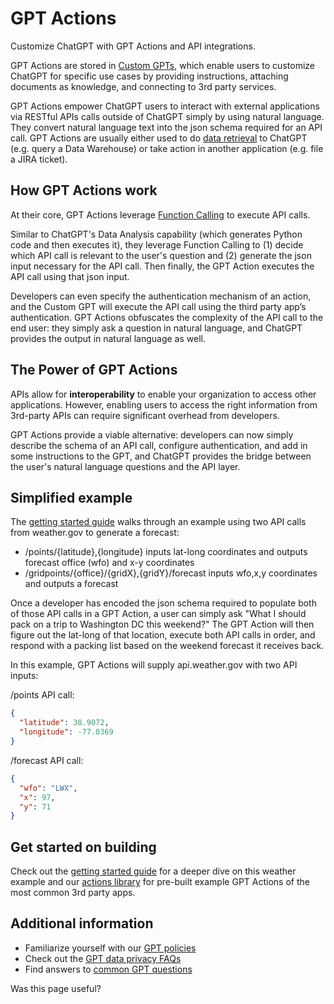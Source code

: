 # GPT Actions

Customize ChatGPT with GPT Actions and API integrations.

GPT Actions are stored in [Custom GPTs](https://openai.com/blog/introducing-gpts), which enable users to customize ChatGPT for specific use cases by providing instructions, attaching documents as knowledge, and connecting to 3rd party services.

GPT Actions empower ChatGPT users to interact with external applications via RESTful APIs calls outside of ChatGPT simply by using natural language. They convert natural language text into the json schema required for an API call. GPT Actions are usually either used to do [data retrieval](https://platform.openai.com/docs/actions/data-retrieval) to ChatGPT (e.g. query a Data Warehouse) or take action in another application (e.g. file a JIRA ticket).

## How GPT Actions work

At their core, GPT Actions leverage [Function Calling](https://platform.openai.com/docs/guides/function-calling) to execute API calls.

Similar to ChatGPT's Data Analysis capability (which generates Python code and then executes it), they leverage Function Calling to (1) decide which API call is relevant to the user's question and (2) generate the json input necessary for the API call. Then finally, the GPT Action executes the API call using that json input.

Developers can even specify the authentication mechanism of an action, and the Custom GPT will execute the API call using the third party app’s authentication. GPT Actions obfuscates the complexity of the API call to the end user: they simply ask a question in natural language, and ChatGPT provides the output in natural language as well.

## The Power of GPT Actions

APIs allow for **interoperability** to enable your organization to access other applications. However, enabling users to access the right information from 3rd-party APIs can require significant overhead from developers.

GPT Actions provide a viable alternative: developers can now simply describe the schema of an API call, configure authentication, and add in some instructions to the GPT, and ChatGPT provides the bridge between the user's natural language questions and the API layer.

## Simplified example

The [getting started guide](https://platform.openai.com/docs/actions/getting-started) walks through an example using two API calls from weather.gov to generate a forecast:

- /points/{latitude},{longitude} inputs lat-long coordinates and outputs forecast office (wfo) and x-y coordinates
- /gridpoints/{office}/{gridX},{gridY}/forecast inputs wfo,x,y coordinates and outputs a forecast

Once a developer has encoded the json schema required to populate both of those API calls in a GPT Action, a user can simply ask "What I should pack on a trip to Washington DC this weekend?" The GPT Action will then figure out the lat-long of that location, execute both API calls in order, and respond with a packing list based on the weekend forecast it receives back.

In this example, GPT Actions will supply api.weather.gov with two API inputs:

/points API call:

```json
{
  "latitude": 38.9072,
  "longitude": -77.0369
}
```

/forecast API call:

```json
{
  "wfo": "LWX",
  "x": 97,
  "y": 71
}
```

## Get started on building

Check out the [getting started guide](https://platform.openai.com/docs/actions/getting-started) for a deeper dive on this weather example and our [actions library](https://platform.openai.com/docs/actions/actions-library) for pre-built example GPT Actions of the most common 3rd party apps.

## Additional information

- Familiarize yourself with our [GPT policies](https://openai.com/policies/usage-policies#:~:text=or%20educational%20purposes.-,Building%20with%20ChatGPT,-Shared%20GPTs%20allow)
- Check out the [GPT data privacy FAQs](https://help.openai.com/en/articles/8554402-gpts-data-privacy-faqs)
- Find answers to [common GPT questions](https://help.openai.com/en/articles/8554407-gpts-faq)

Was this page useful?
